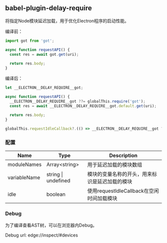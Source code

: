 ## babel-plugin-delay-require

将指定Node模块延迟加载，用于优化Electron程序的启动性能。   

编译前：

```javascript
import got from 'got';

async function requestAPI() {
  const res = await got.get(uri);
  
  return res.body;
}
```

编译后：

```javascript
let __ELECTRON__DELAY_REQUIRE__got;

async function requestAPI() {
  __ELECTRON__DELAY_REQUIRE__got ??= globalThis.require('got');
  const res = await __ELECTRON__DELAY_REQUIRE__got.default.get(uri);
  
  return res.body;
}

globalThis.requestIdleCallback?.(() => __ELECTRON__DELAY_REQUIRE__got ??= global.require('got'));
```

### 配置

| Name         | Type                    | Description                     |
|--------------|-------------------------|---------------------------------|
| moduleNames  | Array&lt;string&gt;     | 用于延迟加载的模块数组                     |
| variableName | string &#124; undefined | 模块的变量名称的开头，用来标识是延迟加载的模块         |
| idle         | boolean                 | 使用requestIdleCallback在空闲时间加载模块  |

### Debug

为了编译查看AST树，可以在浏览器内Debug。   

Debug url: edge://inspect/#devices